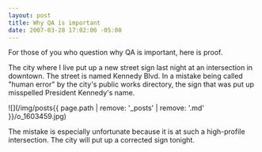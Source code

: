 ```yaml
---
layout: post
title: Why QA is important
date: 2007-03-28 17:02:00 -05:00
---
```


For those of you who question why QA is important, here is proof.

The city where I live put up a new street sign last night at an intersection in downtown. The street is named Kennedy Blvd. In a mistake being called "human error" by the city's public works directory, the sign that was put up misspelled President Kennedy's name.

![](/img/posts{{ page.path | remove: '_posts' | remove: '.md' }}/o_1603459.jpg)

The mistake is especially unfortunate because it is at such a high-profile intersection. The city will put up a corrected sign tonight. <br>
